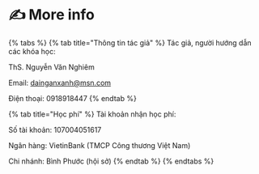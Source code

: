 # ✍ More info

{% tabs %}
{% tab title="Thông tin tác giả" %}
Tác giả, người hướng dẫn các khóa học:

ThS. Nguyễn Văn Nghiêm

Email: dainganxanh@msn.com

Điện thoại: 0918918447
{% endtab %}

{% tab title="Học phí" %}
Tài khoản nhận học phí:

Số tài khoản: 107004051617&#x20;

Ngân hàng: VietinBank (TMCP Công thương Việt Nam)&#x20;

Chi nhánh: Bình Phước (hội sở)
{% endtab %}
{% endtabs %}



